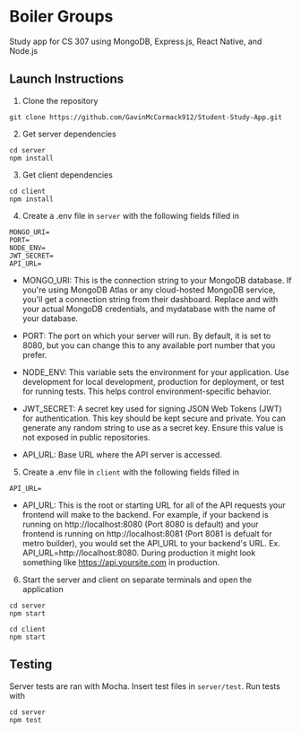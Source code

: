 # Boiler Groups
Study app for CS 307 using MongoDB, Express.js, React Native, and Node.js

## Launch Instructions

1. Clone the repository
```
git clone https://github.com/GavinMcCormack912/Student-Study-App.git
```

2. Get server dependencies
```
cd server
npm install
```

3. Get client dependencies
```
cd client
npm install
```

4. Create a .env file in `server` with the following fields filled in
```
MONGO_URI=
PORT=
NODE_ENV=
JWT_SECRET=
API_URL=
```
- MONGO_URI: This is the connection string to your MongoDB database. If you're using MongoDB Atlas or any cloud-hosted MongoDB service, you'll get a connection string from their dashboard. Replace <username> and <password> with your actual MongoDB credentials, and mydatabase with the name of your database.

- PORT: The port on which your server will run. By default, it is set to 8080, but you can change this to any available port number that you prefer.

- NODE_ENV: This variable sets the environment for your application. Use development for local development, production for deployment, or test for running tests. This helps control environment-specific behavior.

- JWT_SECRET: A secret key used for signing JSON Web Tokens (JWT) for authentication. This key should be kept secure and private. You can generate any random string to use as a secret key. Ensure this value is not exposed in public repositories.

- API_URL: Base URL where the API server is accessed.

5. Create a .env file in `client` with the following fields filled in
```
API_URL=
```
- API_URL: This is the root or starting URL for all of the API requests your frontend will make to the backend. 
For example, if your backend is running on http://localhost:8080 (Port 8080 is default) 
and your frontend is running on http://localhost:8081 (Port 8081 is defualt for metro builder), you would set the API_URL to your backend's URL.
Ex. API_URL=http://localhost:8080. During production it might look something like https://api.yoursite.com in production.

6. Start the server and client on separate terminals and open the application
```
cd server
npm start
```
```
cd client
npm start
```

## Testing
Server tests are ran with Mocha. Insert test files in `server/test`. Run tests with
```
cd server
npm test
```